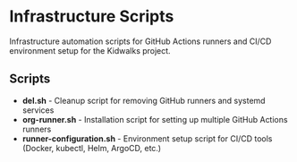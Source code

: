 # Infrastructure Scripts

Infrastructure automation scripts for GitHub Actions runners and CI/CD environment setup for the Kidwalks project.

## Scripts

- **del.sh** - Cleanup script for removing GitHub runners and systemd services
- **org-runner.sh** - Installation script for setting up multiple GitHub Actions runners
- **runner-configuration.sh** - Environment setup script for CI/CD tools (Docker, kubectl, Helm, ArgoCD, etc.)
